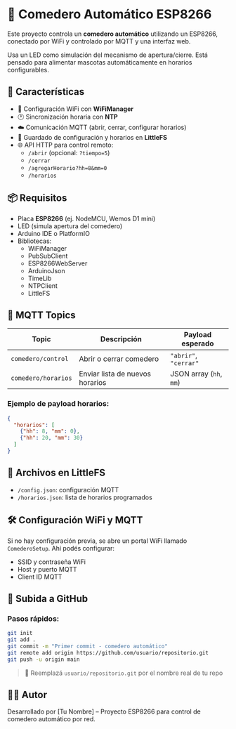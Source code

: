 # 🐾 Comedero Automático ESP8266

Este proyecto controla un **comedero automático** utilizando un ESP8266, conectado por WiFi y controlado por MQTT y una interfaz web. 

Usa un LED como simulación del mecanismo de apertura/cierre. Está pensado para alimentar mascotas automáticamente en horarios configurables.

## 🔧 Características

- 📡 Configuración WiFi con **WiFiManager**
- 🕐 Sincronización horaria con **NTP**
- ☁️ Comunicación MQTT (abrir, cerrar, configurar horarios)
- 🧠 Guardado de configuración y horarios en **LittleFS**
- 🌐 API HTTP para control remoto:
  - `/abrir` (opcional: `?tiempo=5`)
  - `/cerrar`
  - `/agregarHorario?hh=8&mm=0`
  - `/horarios`

## 📦 Requisitos

- Placa **ESP8266** (ej. NodeMCU, Wemos D1 mini)
- LED (simula apertura del comedero)
- Arduino IDE o PlatformIO
- Bibliotecas:
  - WiFiManager
  - PubSubClient
  - ESP8266WebServer
  - ArduinoJson
  - TimeLib
  - NTPClient
  - LittleFS

## 🧪 MQTT Topics

| Topic               | Descripción                    | Payload esperado         |
|---------------------|--------------------------------|--------------------------|
| `comedero/control`  | Abrir o cerrar comedero        | `"abrir"`, `"cerrar"`    |
| `comedero/horarios` | Enviar lista de nuevos horarios| JSON array (`hh`, `mm`)  |

### Ejemplo de payload horarios:

```json
{
  "horarios": [
    {"hh": 8, "mm": 0},
    {"hh": 20, "mm": 30}
  ]
}
```

## 📁 Archivos en LittleFS

- `/config.json`: configuración MQTT
- `/horarios.json`: lista de horarios programados

## 🛠 Configuración WiFi y MQTT

Si no hay configuración previa, se abre un portal WiFi llamado `ComederoSetup`. Ahí podés configurar:

- SSID y contraseña WiFi
- Host y puerto MQTT
- Client ID MQTT

## 🚀 Subida a GitHub

### Pasos rápidos:
```bash
git init
git add .
git commit -m "Primer commit - comedero automático"
git remote add origin https://github.com/usuario/repositorio.git
git push -u origin main
```

> 🔁 Reemplazá `usuario/repositorio.git` por el nombre real de tu repo

## 👨‍💻 Autor

Desarrollado por [Tu Nombre] – Proyecto ESP8266 para control de comedero automático por red.

